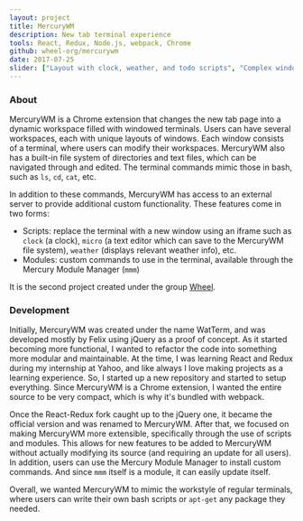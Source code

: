 ```yaml
---
layout: project
title: MercuryWM
description: New tab terminal experience
tools: React, Redux, Node.js, webpack, Chrome
github: wheel-org/mercurywm
date: 2017-07-25
slider: ["Layout with clock, weather, and todo scripts", "Complex window layout with image script"]
---
```


### About

MercuryWM is a Chrome extension that changes the new tab page into a dynamic workspace filled with windowed terminals. Users can have several workspaces, each with unique layouts of windows. Each window consists of a terminal, where users can modify their workspaces. MercuryWM also has a built-in file system of directories and text files, which can be navigated through and edited. The terminal commands mimic those in bash, such as `ls`, `cd`, `cat`, etc.

In addition to these commands, MercuryWM has access to an external server to provide additional custom functionality. These features come in two forms:

- Scripts: replace the terminal with a new window using an iframe such as `clock` (a clock), `micro` (a text editor which can save to the MercuryWM file system), `weather` (displays relevant weather info), etc.
- Modules: custom commands to use in the terminal, available through the Mercury Module Manager (`mmm`)

It is the second project created under the group [Wheel](github.com/wheel-org).

### Development

Initially, MercuryWM was created under the name WatTerm, and was developed mostly by Felix using jQuery as a proof of concept. As it started becoming more functional, I wanted to refactor the code into something more modular and maintainable. At the time, I was learning React and Redux during my internship at Yahoo, and like always I love making projects as a learning experience. So, I started up a new repository and started to setup everything. Since MercuryWM is a Chrome extension, I wanted the entire source to be very compact, which is why it's bundled with webpack.

Once the React-Redux fork caught up to the jQuery one, it became the official version and was renamed to MercuryWM. After that, we focused on making MercuryWM more extensible, specifically through the use of scripts and modules. This allows for new features to be added to MercuryWM without actually modifying its source (and requiring an update for all users). In addition, users can use the Mercury Module Manager to install custom commands. And since `mmm` itself is a module, it can easily update itself.

Overall, we wanted MercuryWM to mimic the workstyle of regular terminals, where users can write their own bash scripts or `apt-get` any package they needed.
